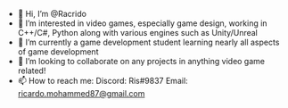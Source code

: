 - 👋 Hi, I’m @Racrido
- 👀 I’m interested in video games, especially game design, working in C++/C#, Python along with various engines such as Unity/Unreal 
- 🌱 I’m currently a game development student learning nearly all aspects of game development
- 💞️ I’m looking to collaborate on any projects in anything video game related!
- 📫 How to reach me:
      Discord: Ris#9837
      Email: ricardo.mohammed87@gmail.com
      

<!---
Racrido/Racrido is a ✨ special ✨ repository because its `README.md` (this file) appears on your GitHub profile.
You can click the Preview link to take a look at your changes.
--->
